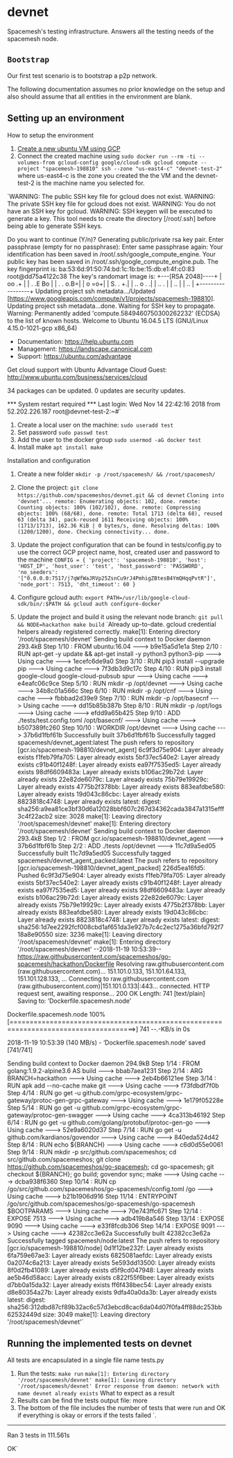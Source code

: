 # devnet

Spacemesh's testing infrastructure. Answers all the testing needs of the spacemesh node.

## `Bootstrap`

Our first test scenario is to bootstrap a p2p network.

The following documentation assumes no prior knowledge on the setup and also should assume that all entities in the environment are blank. 

## Setting up an environment 
How to setup the environment
1. [Create a new ubuntu VM using GCP](https://cloud.google.com/compute/docs/instances/create-start-instance)
1. Connect the created machine using `sudo docker run --rm -ti --volumes-from gcloud-config google/cloud-sdk gcloud compute --project "spacemesh-198810" ssh --zone "us-east4-c" "devnet-test-2"` where us-east4-c is the zone you created the the VM and the devnet-test-2 is the machine name you selected for.

`WARNING: The public SSH key file for gcloud does not exist.
WARNING: The private SSH key file for gcloud does not exist.
WARNING: You do not have an SSH key for gcloud.
WARNING: SSH keygen will be executed to generate a key.
This tool needs to create the directory [/root/.ssh] before being able
 to generate SSH keys.

Do you want to continue (Y/n)?
Generating public/private rsa key pair.
Enter passphrase (empty for no passphrase):
Enter same passphrase again:
Your identification has been saved in /root/.ssh/google_compute_engine.
Your public key has been saved in /root/.ssh/google_compute_engine.pub.
The key fingerprint is:
ba:53:6d:91:50:74:bd:1c:1b:be:15:db:e1:4f:c0:83 root@dd75a4122c38
The key's randomart image is:
+---[RSA 2048]----+
|         oo .+   |
|        .  .E Bo |
|         . . o.B=|
|          o   =o+|
|        S. .   +.|
|       .. o   . .|
|      .. .       |
|      ..         |
|      ..         |
+-----------------+
Updating project ssh metadata.../Updated [https://www.googleapis.com/compute/v1/projects/spacemesh-198810].
Updating project ssh metadata...done.
Waiting for SSH key to propagate.
Warning: Permanently added 'compute.5849460750300262232' (ECDSA) to the list of known hosts.
Welcome to Ubuntu 16.04.5 LTS (GNU/Linux 4.15.0-1021-gcp x86_64)

 * Documentation:  https://help.ubuntu.com
 * Management:     https://landscape.canonical.com
 * Support:        https://ubuntu.com/advantage

  Get cloud support with Ubuntu Advantage Cloud Guest:
    http://www.ubuntu.com/business/services/cloud

34 packages can be updated.
0 updates are security updates.


*** System restart required ***
Last login: Wed Nov 14 22:42:16 2018 from 52.202.226.187
root@devnet-test-2:~#`

1. Create a local user on the machine: `sudo useradd test`
1. Set password `sudo passwd test`
1. Add the user to the docker group `sudo usermod -aG docker test`
1. Install make `apt install make`

Installation and configuration
1. Create a new folder `mkdir -p /root/spacemesh/ && /root/spacemesh/`
1. Clone the project: `git clone https://github.com/spacemeshos/devnet.git && cd devnet`
`Cloning into 'devnet'...
remote: Enumerating objects: 102, done.
remote: Counting objects: 100% (102/102), done.
remote: Compressing objects: 100% (68/68), done.
remote: Total 1713 (delta 68), reused 63 (delta 34), pack-reused 1611
Receiving objects: 100% (1713/1713), 162.36 KiB | 0 bytes/s, done.
Resolving deltas: 100% (1200/1200), done.
Checking connectivity... done.`

1. Update the project configuration that can be found in tests/config.py to use the correct GCP project name, host, created user and password to the machine
`CONFIG = {
    'project': 'spacemesh-198810',
    'host': 'HOST_IP',
    'host_user': 'test',
    'host_password': 'PASSWORD',
    'no_seeders': '["0.0.0.0:7517/j7qWfWaJRVp25ZsnCu9rJ4PmhigZBtesB4YmQHqqPvtR"]',
    'node_port': 7513,
    'dht_timeout': 60
}`
1. Configure gcloud auth: `export PATH=/usr/lib/google-cloud-sdk/bin/:$PATH && gcloud auth configure-docker`
1. Update the project and build it using the relevant node branch: `git pull && NODE=hackathon make build`
`Already up-to-date.
gcloud credential helpers already registered correctly.
make[1]: Entering directory '/root/spacemesh/devnet'
Sending build context to Docker daemon  293.4kB
Step 1/10 : FROM ubuntu:16.04
 ---> b9e15a5d1e1a
Step 2/10 : RUN apt-get -y update && apt-get install -y python3 python3-pip
 ---> Using cache
 ---> 1ecefc6de9a0
Step 3/10 : RUN pip3 install --upgrade pip
 ---> Using cache
 ---> 7f3db3d9c17c
Step 4/10 : RUN pip3 install google-cloud google-cloud-pubsub spur
 ---> Using cache
 ---> e4eafc06c9ce
Step 5/10 : RUN mkdir -p /opt/devnet
 ---> Using cache
 ---> 34b8c01a566c
Step 6/10 : RUN mkdir -p /opt/cnf
 ---> Using cache
 ---> fbbbad2d39e9
Step 7/10 : RUN mkdir -p /opt/basecnf
 ---> Using cache
 ---> dd15b85b387b
Step 8/10 : RUN mkdir -p /opt/logs
 ---> Using cache
 ---> efdd9a65b425
Step 9/10 : ADD ./tests/test.config.toml /opt/basecnf/
 ---> Using cache
 ---> b507389fc260
Step 10/10 : WORKDIR /opt/devnet
 ---> Using cache
 ---> 37b6d1fbf61b
Successfully built 37b6d1fbf61b
Successfully tagged spacemesh/devnet_agent:latest
The push refers to repository [gcr.io/spacemesh-198810/devnet_agent]
6c9f3d75e904: Layer already exists
f1feb79fa705: Layer already exists
5bf37ec540e2: Layer already exists
c91b40f1248f: Layer already exists
ea97f7535ed5: Layer already exists
98df6609483a: Layer already exists
b106ac29b72d: Layer already exists
22e82de6079c: Layer already exists
75b79e19929c: Layer already exists
4775b2f378bb: Layer already exists
883eafdbe580: Layer already exists
19d043c86cbc: Layer already exists
8823818c4748: Layer already exists
latest: digest: sha256:a9ea81ce3bf30d6a12028bbf607c267d34362cada3847a1315efff3c4f22acb2 size: 3028
make[1]: Leaving directory '/root/spacemesh/devnet'
make[1]: Entering directory '/root/spacemesh/devnet'
Sending build context to Docker daemon  293.4kB
Step 1/2 : FROM gcr.io/spacemesh-198810/devnet_agent
 ---> 37b6d1fbf61b
Step 2/2 : ADD ./tests /opt/devnet
 ---> 11c7d9a5ed05
Successfully built 11c7d9a5ed05
Successfully tagged spacemesh/devnet_agent_packed:latest
The push refers to repository [gcr.io/spacemesh-198810/devnet_agent_packed]
226d5ea16fd5: Pushed
6c9f3d75e904: Layer already exists
f1feb79fa705: Layer already exists
5bf37ec540e2: Layer already exists
c91b40f1248f: Layer already exists
ea97f7535ed5: Layer already exists
98df6609483a: Layer already exists
b106ac29b72d: Layer already exists
22e82de6079c: Layer already exists
75b79e19929c: Layer already exists
4775b2f378bb: Layer already exists
883eafdbe580: Layer already exists
19d043c86cbc: Layer already exists
8823818c4748: Layer already exists
latest: digest: sha256:1d7ee2292fcf008cbd1af651da3e927b7c4c2ec1275a36bfd792f718a8e90550 size: 3236
make[1]: Leaving directory '/root/spacemesh/devnet'
make[1]: Entering directory '/root/spacemesh/devnet'
--2018-11-19 10:53:39--  https://raw.githubusercontent.com/spacemeshos/go-spacemesh/hackathon/Dockerfile
Resolving raw.githubusercontent.com (raw.githubusercontent.com)... 151.101.0.133, 151.101.64.133, 151.101.128.133, ...
Connecting to raw.githubusercontent.com (raw.githubusercontent.com)|151.101.0.133|:443... connected.
HTTP request sent, awaiting response... 200 OK
Length: 741 [text/plain]
Saving to: ‘Dockerfile.spacemesh.node’

Dockerfile.spacemesh.node                 100%[=====================================================================================>]     741  --.-KB/s    in 0s

2018-11-19 10:53:39 (140 MB/s) - ‘Dockerfile.spacemesh.node’ saved [741/741]

Sending build context to Docker daemon  294.9kB
Step 1/14 : FROM golang:1.9.2-alpine3.6 AS build
 ---> bbab7aea1231
Step 2/14 : ARG BRANCH=hackathon
 ---> Using cache
 ---> 2eb4b66121ee
Step 3/14 : RUN apk add --no-cache make git
 ---> Using cache
 ---> f73fdbdf7f0b
Step 4/14 : RUN go get -u github.com/grpc-ecosystem/grpc-gateway/protoc-gen-grpc-gateway
 ---> Using cache
 ---> 1e179f05228e
Step 5/14 : RUN go get -u github.com/grpc-ecosystem/grpc-gateway/protoc-gen-swagger
 ---> Using cache
 ---> 4ca313b46192
Step 6/14 : RUN go get -u github.com/golang/protobuf/protoc-gen-go
 ---> Using cache
 ---> 52e9a6020d37
Step 7/14 : RUN go get -u github.com/kardianos/govendor
 ---> Using cache
 ---> 840eda524d42
Step 8/14 : RUN echo ${BRANCH}
 ---> Using cache
 ---> c6d0d55e0061
Step 9/14 : RUN mkdir -p src/github.com/spacemeshos; cd src/github.com/spacemeshos; git clone https://github.com/spacemeshos/go-spacemesh; cd go-spacemesh; git checkout ${BRANCH}; go build; govendor sync; make
 ---> Using cache
 ---> dcba938f6360
Step 10/14 : RUN cp /go/src/github.com/spacemeshos/go-spacemesh/config.toml /go
 ---> Using cache
 ---> b21b1906d916
Step 11/14 : ENTRYPOINT /go/src/github.com/spacemeshos/go-spacemesh/go-spacemesh $BOOTPARAMS
 ---> Using cache
 ---> 70e743ffc671
Step 12/14 : EXPOSE 7513
 ---> Using cache
 ---> adb419b8a546
Step 13/14 : EXPOSE 9090
 ---> Using cache
 ---> e33f8fcdb306
Step 14/14 : EXPOSE 9091
 ---> Using cache
 ---> 42382cc3e62a
Successfully built 42382cc3e62a
Successfully tagged spacemesh/node:latest
The push refers to repository [gcr.io/spacemesh-198810/node]
0d1f12be232f: Layer already exists
6fa759e67ae3: Layer already exists
6825081aefdc: Layer already exists
0a2074c6a213: Layer already exists
5e593dd13500: Layer already exists
8f0d2fb41089: Layer already exists
d5f9cd047948: Layer already exists
ae5b46d58acc: Layer already exists
c822f55f6bee: Layer already exists
d7bb0a15da32: Layer already exists
ff6f438bec54: Layer already exists
d8e80354a27b: Layer already exists
9dfa40a0da3b: Layer already exists
latest: digest: sha256:312dbd87cf89b32ac6c57d3ebcd8cac6da04d07f0fa4ff88dc253bb62532449d size: 3049
make[1]: Leaving directory '/root/spacemesh/devnet'`

## Running the implemented tests on devnet
All tests are encapsulated in a single file name tests.py
1. Run the tests: `make run`
`make[1]: Entering directory '/root/spacemesh/devnet'
make[1]: Leaving directory '/root/spacemesh/devnet'
Error response from daemon: network with name devnet already exists`
What to expect as a result
1. Results can be find the tests output file: more 
1. The bottom of the file includes the number of tests that were run and OK if everything is okay or errors if the tests failed
`.
----------------------------------------------------------------------
Ran 3 tests in 111.561s

OK`